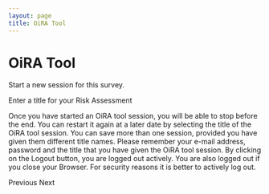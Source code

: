 ```yaml
---
layout: page
title: OiRA Tool
---
```



# OiRA Tool

Start a new session for this survey.


Enter a title for your Risk Assessment 

Once you have started an OiRA tool session, you will be able to stop before the end. You can restart it again at a later date by selecting the title of the OiRA tool session. You can save more than one session, provided you have given them different title names. Please remember your e-mail address, password and the title that you have given the OiRA tool session. By clicking on the Logout button, you are logged out actively. You are also logged out if you close your Browser. For security reasons it is better to actively log out. 

Previous   Next
